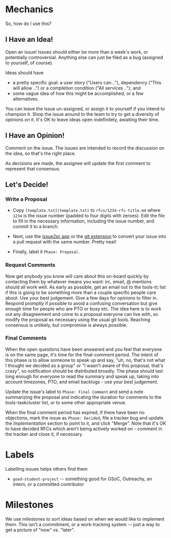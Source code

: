 # Mechanics

So, how do I use this?

## I Have an Idea!

Open an issue! Issues should either be more than a week's work, or potentially controversial.  Anything else can just be filed as a bug (assigned to yourself, of course).

Ideas should have
 * a pretty specific goal: a user story ("Users can..."), dependency ("This will allow ..") or a completion condition ("All services .."); and
 * some vague idea of how this might be accomplished, or a few alternatives.

You can leave the issue un-assigned, or assign it to yourself if you intend to champion it.
Shop the issue around to the team to try to get a diversity of opinions on it.
It's OK to leave ideas open indefinitely, awaiting their time.

## I Have an Opinion!

Comment on the issue.
The issues are intended to record the discussion on the idea, so that's the right place.

As decisions are made, the assignee will update the first comment to represent that consensus.

## Let's Decide!

### Write a Proposal

* Copy `[template.txt](template.txt)` to `rfcs/1234-rfc-title.md` where `1234` is
  the issue number (padded to four digits with zeroes).  Edit the file to fill in
  the necessary information, including the issue number, and commit it to a
  branch.

* Next, use the [issue2pr app](http://issue2pr.herokuapp.com/) or the [git
  extension](https://github.com/djmitche/git-issue2pr) to convert your issue into
  a pull request with the same number.  Pretty neat!

* Finally, label it `Phase: Proposal`.

### Request Comments

Now get anybody you know will care about this on-board quickly by contacting
them by whatever means you want: irc, email, @ mentions should all work well.
As early as possible, get an email out to the tools-tc list if this is going to
be something more than a couple specific people care about. Use your best
judgement.  Give a few days for opinions to filter in. Respond promptly if
possible to avoid a confusing conversation but give enough time for people who
are PTO or busy etc.  The idea here is to work out any disagreement and come to
a proposal everyone can live with, so modify the proposal as necessary using
the usual git tools.  Reaching consensus is unlikely, but compromise is always
possible.

### Final Comments

When the open questions have been answered and you feel that everyone is on the
same page, it's time for the final-comment period.  The intent of this phase is
to allow someone to speak up and say, "uh, no, that's not what I thought we
decided as a group" or "I wasn't aware of this proposal, that's crazy", so
notification should be distributed broadly.  The phase should last long enough
for everyone to read the summary and speak up, taking into account timezones,
PTO, and email backlogs - use your best judgement.

Update the issue's label to `Phase: Final Comment` and send a note summarizing
the proposal and indicating the duration for comments to the tools-taskcluster
list, or to some other appropriate venue.

When the final comment period has expired, if there have been no objections,
mark the issue as `Phase: Decided`, file a tracker bug and update the
*Implementation* section to point to it, and click "Merge".  Note that it's OK
to have decided RFCs which aren't being actively worked on - comment in the
tracker and close it, if necessary.

# Labels

Labelling issues helps others find them

* `good-student-project` -- something good for GSoC, Outreachy, an intern, or a committed contributor

# Milestones

We use milestones to sort ideas based on when we would like to implement them.
This isn't a commitment, or a work-tracking system -- just a way to get a picture of "now" vs. "later".

